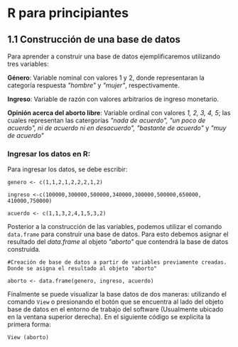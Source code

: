 # R para principiantes

## 1.1 Construcción de una base de datos

Para aprender a construir una base de datos ejemplificaremos utilizando tres variables:

**Género**: Variable nominal con valores 1 y 2, donde representaran la categoría respuesta *"hombre"* y *"mujer"*, respectivamente.

**Ingreso**: Variable de razón con valores arbitrarios de ingreso monetario.

**Opinión acerca del aborto libre**: Variable ordinal con valores *1, 2, 3, 4, 5*; las cuales representan las catergorías *"nada de acuerdo", "un poco de acuerdo", ni de acuerdo ni en desacuerdo", "bastante de acuerdo"* y *"muy de acuerdo"*

### Ingresar los datos en R:

Para ingresar los datos, se debe escribir:

```
genero <- c(1,1,2,1,2,2,2,1,2)

ingreso <-c(100000,300000,500000,340000,300000,500000,650000,
410000,750000)

acuerdo <- c(1,1,3,2,4,1,5,3,2)
```
Posterior a la construcción de las variables, podemos utilizar el comando `data.frame` para construir una base de datos. Para esto debemos asignar el resultado del *data.frame* al objeto *"aborto"* que contendrá la base de datos construida.

```
#Creación de base de datos a partir de variables previamente creadas. Donde se asigna el resultado al objeto "aborto"

aborto <- data.frame(genero, ingreso, acuerdo) 
```
Finalmente se puede visualizar la base datos de dos maneras: utilizando el comando `View` o presionando el botón que se encuentra al lado del objeto base de datos en el entorno de trabajo del software (Usualmente ubicado en la ventana superior derecha). 
En el siguiente código se explicita la primera forma:

```
View (aborto)

```
